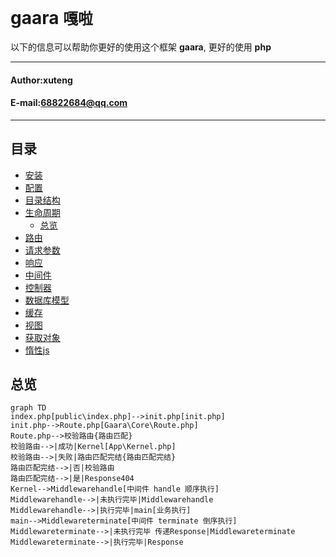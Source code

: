 **gaara** `嘎啦`
==========================
以下的信息可以帮助你更好的使用这个框架 **gaara**, 更好的使用 **php**
****
#### Author:xuteng
#### E-mail:68822684@qq.com
****
## 目录
* [安装](/helper/install.md)
* [配置](/helper/configure.md)
* [目录结构](/helper/catalog.md)
* [生命周期](/helper/cycle.md)
    * [总览](#总览)
* [路由](/helper/route.md)
* [请求参数](/helper/request.md)
* [响应](/helper/response.md)
* [中间件](/helper/middleware.md)
* [控制器](/helper/controller.md)
* [数据库模型](/helper/model.md)
* [缓存](/helper/cache.md)
* [视图](/helper/view.md)
* [获取对象](/helper/getobj.md)
* [惰性js](/helper/inertjs.md)
## 总览

```
graph TD
index.php[public\index.php]-->init.php[init.php]
init.php-->Route.php[Gaara\Core\Route.php]
Route.php-->校验路由{路由匹配}
校验路由-->|成功|Kernel[App\Kernel.php]
校验路由-->|失败|路由匹配完结{路由匹配完结}
路由匹配完结-->|否|校验路由
路由匹配完结-->|是|Response404
Kernel-->Middlewarehandle[中间件 handle 顺序执行]
Middlewarehandle-->|未执行完毕|Middlewarehandle
Middlewarehandle-->|执行完毕|main[业务执行]
main-->Middlewareterminate[中间件 terminate 倒序执行]
Middlewareterminate-->|未执行完毕 传递Response|Middlewareterminate
Middlewareterminate-->|执行完毕|Response

```
